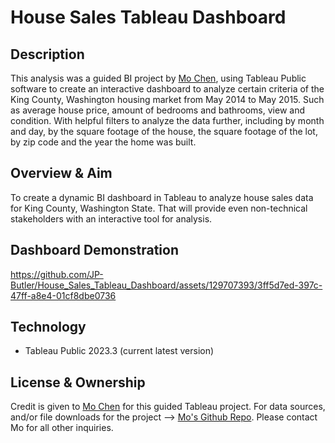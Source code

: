# House Sales Tableau Dashboard

## Description
This analysis was a guided BI project by [Mo Chen](https://www.youtube.com/@mo-chen), using Tableau Public software to create an interactive dashboard to analyze certain criteria of the King County, Washington housing market from May 2014 to May 2015. Such as average house price, amount of bedrooms and bathrooms, view and condition. With helpful filters to analyze the data further, including by month and day, by the square footage of the house, the square footage of the lot, by zip code and the year the home was built. 

## Overview & Aim
To create a dynamic BI dashboard in Tableau to analyze house sales data for King County, Washington State. That will provide even non-technical stakeholders with an interactive tool for analysis. 

## Dashboard Demonstration 


https://github.com/JP-Butler/House_Sales_Tableau_Dashboard/assets/129707393/3ff5d7ed-397c-47ff-a8e4-01cf8dbe0736


## Technology

* Tableau Public 2023.3 (current latest version)

## License & Ownership

Credit is given to [Mo Chen](https://www.youtube.com/@mo-chen) for this guided Tableau project. For data sources, and/or file downloads for the project --> [Mo's Github Repo](https://github.com/mochen862/king-county-house-sales). Please contact Mo for all other inquiries. 
